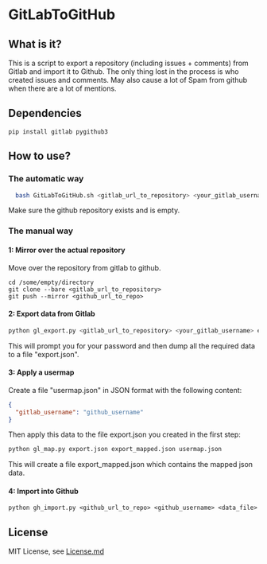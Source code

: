 # GitLabToGitHub

## What is it?

This is a script to export a repository (including issues + comments) from Gitlab and import it to Github.
The only thing lost in the process is who created issues and comments. May also cause a lot of Spam from github when there are a lot of mentions.

## Dependencies

```
pip install gitlab pygithub3
```

## How to use?
### The automatic way
```bash
  bash GitLabToGitHub.sh <gitlab_url_to_repository> <your_gitlab_username> <github_url_to_repo> <github_username> <usermap>
```
Make sure the github repository exists and is empty. 
### The manual way

#### 1: Mirror over the actual repository

Move over the repository from gitlab to github.
```
cd /some/empty/directory
git clone --bare <gitlab_url_to_repository>
git push --mirror <github_url_to_repo>
```

#### 2: Export data from Gitlab

```bash
python gl_export.py <gitlab_url_to_repository> <your_gitlab_username> export.json
```

This will prompt you for your password and then dump all the required data to a file "export.json".

#### 3: Apply a usermap

Create a file "usermap.json" in JSON format with the following content:
```json
{
  "gitlab_username": "github_username"
}
```

Then apply this data to the file export.json you created in the first step:

```bash
python gl_map.py export.json export_mapped.json usermap.json
```

This will create a file export_mapped.json which contains the mapped json data.

#### 4: Import into Github

```
python gh_import.py <github_url_to_repo> <github_username> <data_file>
```

## License

MIT License, see [License.md](License.md)
